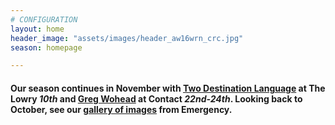 ```yaml
---
# CONFIGURATION
layout: home
header_image: "assets/images/header_aw16wrn_crc.jpg"
season: homepage

---
```

#### Our season continues in November with [Two Destination Language](/current/2016-autumnwinter/2destlang) at The Lowry *10th* and [Greg Wohead](/current/2016-autumnwinter/wohead) at Contact *22nd-24th*. Looking back to October, see our [gallery of images](/galleries/2016-emergency) from Emergency.
